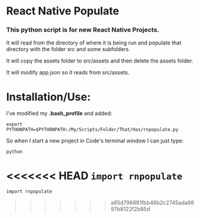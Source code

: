 # React Native Populate

### This python script is for new React Native Projects.

It will read from the directory of where it is being run and populate that directory with the folder src and some subfolders.

It will copy the assets folder to src/assets and then delete the assets folder.

It will modify app.json so it reads from src/assets.

# Installation/Use:

I've modified my **.bash_profile** and added:

```export PYTHONPATH=$PYTHONPATH:/My/Scripts/Folder/That/Has/rnpopulate.py```

So when I start a new project in Code's terminal window I can just type:

```python```

<<<<<<< HEAD
```import rnpopulate```
=======
```import rnpopulate```
>>>>>>> a65d796881fbb46b2c2745ada9897b8122f2b85d
